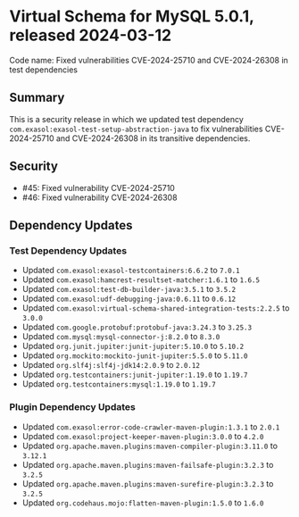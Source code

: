# Virtual Schema for MySQL 5.0.1, released 2024-03-12

Code name: Fixed vulnerabilities CVE-2024-25710 and CVE-2024-26308 in test dependencies

## Summary

This is a security release in which we updated test dependency `com.exasol:exasol-test-setup-abstraction-java` to fix vulnerabilities CVE-2024-25710 and CVE-2024-26308 in its transitive dependencies.

## Security

* #45: Fixed vulnerability CVE-2024-25710
* #46: Fixed vulnerability CVE-2024-26308

## Dependency Updates

### Test Dependency Updates

* Updated `com.exasol:exasol-testcontainers:6.6.2` to `7.0.1`
* Updated `com.exasol:hamcrest-resultset-matcher:1.6.1` to `1.6.5`
* Updated `com.exasol:test-db-builder-java:3.5.1` to `3.5.2`
* Updated `com.exasol:udf-debugging-java:0.6.11` to `0.6.12`
* Updated `com.exasol:virtual-schema-shared-integration-tests:2.2.5` to `3.0.0`
* Updated `com.google.protobuf:protobuf-java:3.24.3` to `3.25.3`
* Updated `com.mysql:mysql-connector-j:8.2.0` to `8.3.0`
* Updated `org.junit.jupiter:junit-jupiter:5.10.0` to `5.10.2`
* Updated `org.mockito:mockito-junit-jupiter:5.5.0` to `5.11.0`
* Updated `org.slf4j:slf4j-jdk14:2.0.9` to `2.0.12`
* Updated `org.testcontainers:junit-jupiter:1.19.0` to `1.19.7`
* Updated `org.testcontainers:mysql:1.19.0` to `1.19.7`

### Plugin Dependency Updates

* Updated `com.exasol:error-code-crawler-maven-plugin:1.3.1` to `2.0.1`
* Updated `com.exasol:project-keeper-maven-plugin:3.0.0` to `4.2.0`
* Updated `org.apache.maven.plugins:maven-compiler-plugin:3.11.0` to `3.12.1`
* Updated `org.apache.maven.plugins:maven-failsafe-plugin:3.2.3` to `3.2.5`
* Updated `org.apache.maven.plugins:maven-surefire-plugin:3.2.3` to `3.2.5`
* Updated `org.codehaus.mojo:flatten-maven-plugin:1.5.0` to `1.6.0`
